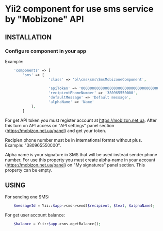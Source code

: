 Yii2 component for use sms service by "Mobizone" API
=======================================================

INSTALLATION
------------
### Configure component in your app
Example: 
```php
    'components' => [
        'sms' => [
                    'class' => 'bl\cms\sms\SmsMobizoneComponent',
        
                    'apiToken' => '00000000000000000000000000000000000000000',
                    'recipientPhoneNumber' => '380965550000',
                    'defaultMessage' => 'Default message',
                    'alphaName' => 'Name'
            ],
        ]
```

For get API token you must register account at https://mobizon.net.ua.
After this turn on API access on "API settings" panel section (https://mobizon.net.ua/panel) and get your token.

Recipien phone number must be in international format without plus.
Example: "380965550000".

Alpha name is your signature in SMS that will be used instead sender phone number. 
For use this property you must create alpha-name in your account (https://mobizon.net.ua/panel) on "My signatures" panel section. 
This property can be empty.

USING
------
For sending one SMS:
```php
    $messageId = Yii::$app->sms->send($recipient, $text, $alphaName);
```

For get user account balance:
```php
    $balance = Yii::$app->sms->getBalance();
```